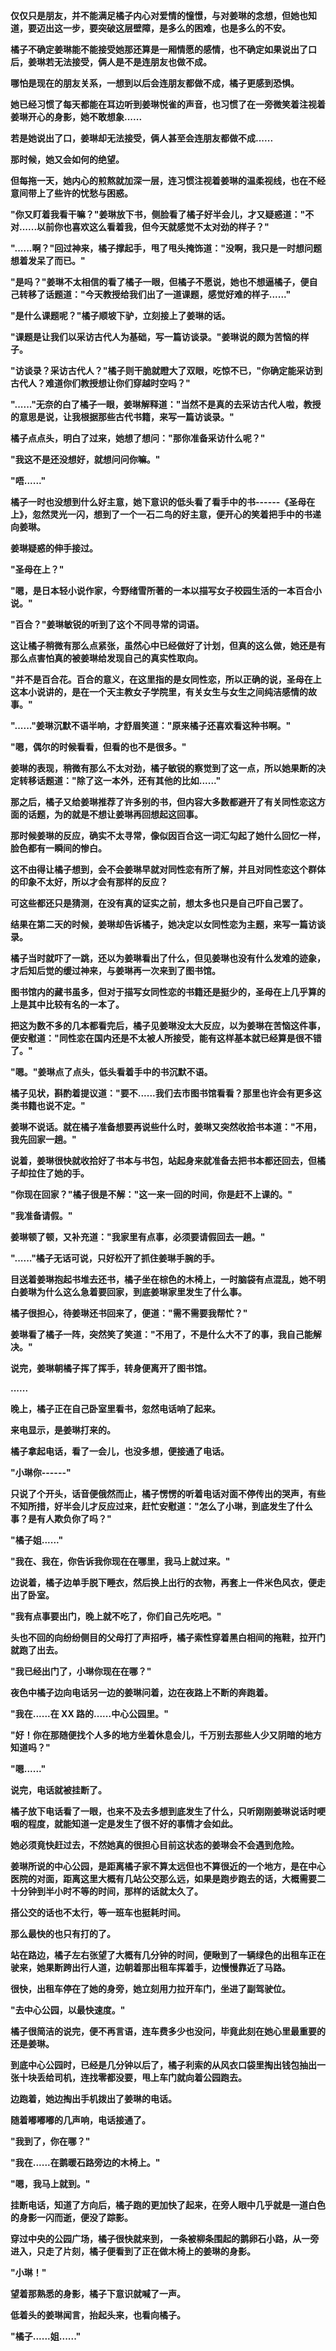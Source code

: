 <link rel="stylesheet" href="../../styles/text.css" />

**仅仅只是朋友，并不能满足橘子内心对爱情的憧憬，与对姜琳的念想，但她也知道，要迈出这一步，要突破这层壁障，是多么的困难，也是多么的不安。**

**橘子不确定姜琳能不能接受她那还算是一厢情愿的感情，也不确定如果说出了口后，姜琳若无法接受，俩人是不是连朋友也做不成。**

**哪怕是现在的朋友关系，一想到以后会连朋友都做不成，橘子更感到恐惧。**

**她已经习惯了每天都能在耳边听到姜琳悦雀的声音，也习惯了在一旁微笑着注视着姜琳开心的身影，她不敢想象......**

**若是她说出了口，姜琳却无法接受，俩人甚至会连朋友都做不成......**

**那时候，她又会如何的绝望。**

**但每拖一天，她内心的煎熬就加深一层，连习惯注视着姜琳的温柔视线，也在不经意间带上了些许的忧愁与困惑。**

**"你又盯着我看干嘛？"姜琳放下书，侧脸看了橘子好半会儿，才又疑惑道："不对......以前你也喜欢这么看着我，但今天就感觉不太对劲的样子？"**

**"......啊？"回过神来，橘子撑起手，甩了甩头掩饰道："没啊，我只是一时想问题想着发呆了而已。"**

**"是吗？"姜琳不太相信的看了橘子一眼，但橘子不愿说，她也不想逼橘子，便自己转移了话题道："今天教授给我们出了一道课题，感觉好难的样子......"**

**"是什么课题呢？"橘子顺坡下驴，立刻接上了姜琳的话。**

**"课题是让我们以采访古代人为基础，写一篇访谈录。"姜琳说的颇为苦恼的样子。**

**"访谈录？采访古代人？"橘子则干脆就瞪大了双眼，吃惊不已，"你确定能采访到古代人？难道你们教授想让你们穿越时空吗？"**

**"......"无奈的白了橘子一眼，姜琳解释道："当然不是真的去采访古代人啦，教授的意思是说，让我根据那些古代书籍，来写一篇访谈录。"**

**橘子点点头，明白了过来，她想了想问："那你准备采访什么呢？"**

**"我这不是还没想好，就想问问你嘛。"**

**"唔......"**

**橘子一时也没想到什么好主意，她下意识的低头看了看手中的书------《圣母在上》，忽然灵光一闪，想到了一个一石二鸟的好主意，便开心的笑着把手中的书递向姜琳。**

**姜琳疑惑的伸手接过。**

**"圣母在上？"**

**"嗯，是日本轻小说作家，今野绪雪所著的一本以描写女子校园生活的一本百合小说。"**

**"百合？"姜琳敏锐的听到了这个不同寻常的词语。**

**这让橘子稍微有那么点紧张，虽然心中已经做好了计划，但真的这么做，她还是有那么点害怕真的被姜琳给发现自己的真实性取向。**

**"并不是百合花。百合的意义，在这里指的是女同性恋，所以正确的说，圣母在上这本小说讲的，是在一个天主教女子学院里，有关女生与女生之间纯洁感情的故事。"**

**"......"姜琳沉默不语半响，才舒眉笑道："原来橘子还喜欢看这种书啊。"**

**"嗯，偶尔的时候看看，但看的也不是很多。"**

**姜琳的表现，稍微有那么不太对劲，橘子敏锐的察觉到了这一点，所以她果断的决定转移话题道："除了这一本外，还有其他的比如......"**

**那之后，橘子又给姜琳推荐了许多别的书，但内容大多数都避开了有关同性恋这方面的话题，为的就是不想让姜琳再回想起这回事。**

**那时候姜琳的反应，确实不太寻常，像似因百合这一词汇勾起了她什么回忆一样，脸色都有一瞬间的惨白。**

**这不由得让橘子想到，会不会姜琳早就对同性恋有所了解，并且对同性恋这个群体的印象不太好，所以才会有那样的反应？**

**可这些都还只是猜测，在没有真的证实之前，想太多也只是自己吓自己罢了。**

**结果在第二天的时候，姜琳却告诉橘子，她决定以女同性恋为主题，来写一篇访谈录。**

**橘子当时就吓了一跳，还以为姜琳看出了什么，但见姜琳也没有什么发难的迹象，才后知后觉的缓过神来，与姜琳再一次来到了图书馆。**

**图书馆内的藏书虽多，但对于描写女同性恋的书籍还是挺少的，圣母在上几乎算的上是其中比较有名的一本了。**

**把这为数不多的几本都看完后，橘子见姜琳没太大反应，以为姜琳在苦恼这件事，便安慰道："同性恋在国内还是不太被人所接受，能有这样基本就已经算是很不错了。"**

**"嗯。"姜琳点了点头，低头看着手中的书沉默不语。**

**橘子见状，斟酌着提议道："要不......我们去市图书馆看看？那里也许会有更多这类书籍也说不定。"**

**姜琳不说话。就在橘子准备想要再说些什么时，姜琳又突然收拾书本道："不用，我先回家一趟。"**

**说着，姜琳很快就收拾好了书本与书包，站起身来就准备去把书本都还回去，但橘子却拉住了她的手。**

**"你现在回家？"橘子很是不解："这一来一回的时间，你是赶不上课的。"**

**"我准备请假。"**

**姜琳顿了顿，又补充道："我家里有点事，必须要请假回去一趟。"**

**"......"橘子无话可说，只好松开了抓住姜琳手腕的手。**

**目送着姜琳抱起书堆去还书，橘子坐在棕色的木椅上，一时脑袋有点混乱，她不明白姜琳为什么这么急着要回家，到底姜琳家里发生了什么事。**

**橘子很担心，待姜琳还书回来了，便道："需不需要我帮忙？"**

**姜琳看了橘子一阵，突然笑了笑道："不用了，不是什么大不了的事，我自己能解决。"**

**说完，姜琳朝橘子挥了挥手，转身便离开了图书馆。**

**......**

**晚上，橘子正在自己卧室里看书，忽然电话响了起来。**

**来电显示，是姜琳打来的。**

**橘子拿起电话，看了一会儿，也没多想，便接通了电话。**

**"小琳你------"**

**只说了个开头，话音便俄然而止，橘子愣愣的听着电话对面不停传出的哭声，有些不知所措，好半会儿才反应过来，赶忙安慰道："怎么了小琳，到底发生了什么事？是有人欺负你了吗？"**

**"橘子姐......"**

**"我在、我在，你告诉我你现在在哪里，我马上就过来。"**

**边说着，橘子边单手脱下睡衣，然后换上出行的衣物，再套上一件米色风衣，便走出了卧室。**

**"我有点事要出门，晚上就不吃了，你们自己先吃吧。"**

**头也不回的向纷纷侧目的父母打了声招呼，橘子索性穿着黑白相间的拖鞋，拉开门就跑了出去。**

**"我已经出门了，小琳你现在在哪？"**

**夜色中橘子边向电话另一边的姜琳问着，边在夜路上不断的奔跑着。**

**"我在......在 XX 路的......中心公园里。"**

**"好！你在那随便找个人多的地方坐着休息会儿，千万别去那些人少又阴暗的地方知道吗？"**

**"嗯......"**

**说完，电话就被挂断了。**

**橘子放下电话看了一眼，也来不及去多想到底发生了什么，只听刚刚姜琳说话时哽咽的程度，就能知道一定是发生了很不好的事情才会如此。**

**她必须竟快赶过去，不然她真的很担心目前这状态的姜琳会不会遇到危险。**

**姜琳所说的中心公园，是距离橘子家不算太远但也不算很近的一个地方，是在中心医院的对面，距离这里大概有几站公交那么远，如果是跑步跑去的话，大概需要二十分钟到半小时不等的时间，那样的话就太久了。**

**搭公交的话也不太行，等一班车也挺耗时间。**

**那么最快的也只有打的了。**

**站在路边，橘子左右张望了大概有几分钟的时间，便瞅到了一辆绿色的出租车正在驶来，她果断跨出行人道，边朝着那出租车挥着手，边慢慢靠近了马路。**

**很快，出租车停在了她的身旁，她立刻用力拉开车门，坐进了副驾驶位。**

**"去中心公园，以最快速度。"**

**橘子很简洁的说完，便不再言语，连车费多少也没问，毕竟此刻在她心里最重要的还是姜琳。**

**到底中心公园时，已经是几分钟以后了，橘子利索的从风衣口袋里掏出钱包抽出一张十块丢给司机，连找零都没要，甩上车门就向着公园跑去。**

**边跑着，她边掏出手机拨出了姜琳的电话。**

**随着嘟嘟嘟的几声响，电话接通了。**

**"我到了，你在哪？"**

**"我在......在鹅暖石路旁边的木椅上。"**

**"嗯，我马上就到。"**

**挂断电话，知道了方向后，橘子跑的更加快了起来，在旁人眼中几乎就是一道白色的身影一闪而逝，便没了踪影。**

**穿过中央的公园广场，橘子很快就来到，
一条被柳条围起的鹅卵石小路，从一旁进入，只走了片刻，橘子便看到了正在做木椅上的姜琳的身影。**

**"小琳！"**

**望着那熟悉的身影，橘子下意识就喊了一声。**

**低着头的姜琳闻言，抬起头来，也看向橘子。**

**"橘子......姐......"**
